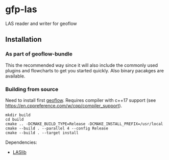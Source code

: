 # gfp-las
LAS reader and writer for geoflow 

## Installation

### As part of geoflow-bundle
This the recommended way since it will also include the commonly used plugins and flowcharts to get you started quickly. Also binary pacakges are available.

### Building from source
Need to install first [geoflow](https://github.com/geoflow3d/geoflow).
Requires compiler with c++17 support (see https://en.cppreference.com/w/cpp/compiler_support).

```
mkdir build
cd build
cmake .. -DCMAKE_BUILD_TYPE=Release -DCMAKE_INSTALL_PREFIX=/usr/local
cmake --build . --parallel 4 --config Release
cmake --build . --target install
```

Dependencies:

* [LASlib](https://github.com/LAStools/LAStools)
